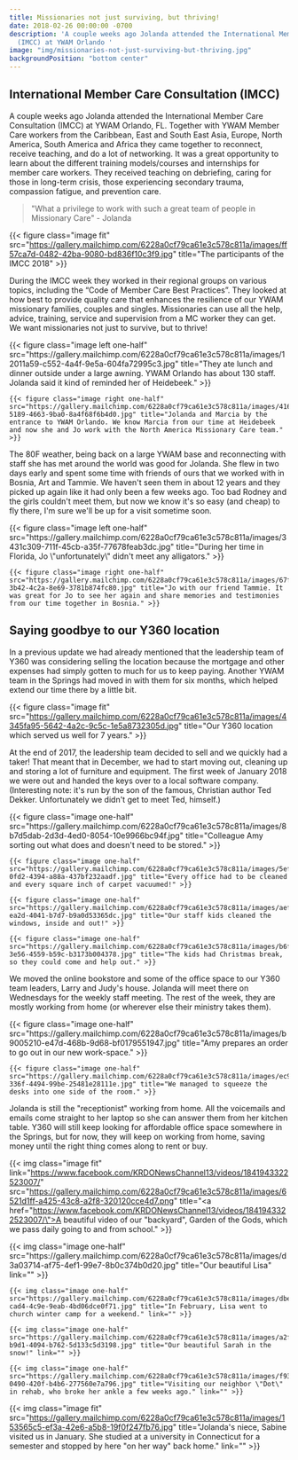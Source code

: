 ```yaml
---
title: Missionaries not just surviving, but thriving!
date: 2018-02-26 00:00:00 -0700
description: 'A couple weeks ago Jolanda attended the International Member Care Consultation
  (IMCC) at YWAM Orlando '
image: "img/missionaries-not-just-surviving-but-thriving.jpg"
backgroundPosition: "bottom center"
---
```

International Member Care Consultation (IMCC)
---------------------------------------------

A couple weeks ago Jolanda attended the International Member Care Consultation (IMCC) at YWAM Orlando, FL. Together with YWAM Member Care workers from the Caribbean, East and South East Asia, Europe, North America, South America and Africa they came together to reconnect, receive teaching, and do a lot of networking. It was a great opportunity to learn about the different training models/courses and internships for member care workers. They received teaching on debriefing, caring for those in long-term crisis, those experiencing secondary trauma, compassion fatigue, and prevention care.

> "What a privilege to work with such a great team of people in Missionary Care" - Jolanda

{{< figure class="image fit" src="https://gallery.mailchimp.com/6228a0cf79ca61e3c578c811a/images/ff57ca7d-0482-42ba-9080-bd836f10c3f9.jpg" title="The participants of the IMCC 2018" >}}

During the IMCC week they worked in their regional groups on various topics, including the “Code of Member Care Best Practices”. They looked at how best to provide quality care that enhances the resilience of our YWAM missionary families, couples and singles. Missionaries can use all the help, advice, training, service and supervision from a MC worker they can get. We want missionaries not just to survive, but to thrive!

<div class="gallery">
    {{< figure class="image left one-half" src="https://gallery.mailchimp.com/6228a0cf79ca61e3c578c811a/images/12011a59-c552-4a4f-9e5a-604fa72995c3.jpg" title="They ate lunch and dinner outside under a large awning. YWAM Orlando has about 130 staff. Jolanda said it kind of reminded her of Heidebeek." >}}

    {{< figure class="image right one-half" src="https://gallery.mailchimp.com/6228a0cf79ca61e3c578c811a/images/4168c777-5189-4663-9ba0-8a4f68f6b4d0.jpg" title="Jolanda and Marcia by the entrance to YWAM Orlando. We know Marcia from our time at Heidebeek and now she and Jo work with the North America Missionary Care team." >}}
</div>

The 80F weather, being back on a large YWAM base and reconnecting with staff she has met around the world was good for Jolanda. She flew in two days early and spent some time with friends of ours that we worked with in Bosnia, Art and Tammie. We haven't seen them in about 12 years and they picked up again like it had only been a few weeks ago. Too bad Rodney and the girls couldn't meet them, but now we know it's so easy (and cheap) to fly there, I'm sure we'll be up for a visit sometime soon.

<div class="gallery">
    {{< figure class="image left one-half" src="https://gallery.mailchimp.com/6228a0cf79ca61e3c578c811a/images/3431c309-711f-45cb-a35f-77678feab3dc.jpg" title="During her time in Florida, Jo \"unfortunately\" didn't meet any alligators." >}}

    {{< figure class="image right one-half" src="https://gallery.mailchimp.com/6228a0cf79ca61e3c578c811a/images/67fb1a3e-3b42-4c2a-8e69-3781b874fc80.jpg" title="Jo with our friend Tammie. It was great for Jo to see her again and share memories and testimonies from our time together in Bosnia." >}}
</div>

Saying goodbye to our Y360 location
-----------------------------------

In a previous update we had already mentioned that the leadership team of Y360 was considering selling the location because the mortgage and other expenses had simply gotten to much for us to keep paying. Another YWAM team in the Springs had moved in with them for six months, which helped extend our time there by a little bit.

{{< figure class="image fit" src="https://gallery.mailchimp.com/6228a0cf79ca61e3c578c811a/images/4345fa95-5642-4a2c-9c5c-1e5a8732305d.jpg" title="Our Y360 location which served us well for 7 years." >}}

At the end of 2017, the leadership team decided to sell and we quickly had a taker! That meant that in December, we had to start moving out, cleaning up and storing a lot of furniture and equipment. The first week of January 2018 we were out and handed the keys over to a local software company. (Interesting note: it's run by the son of the famous, Christian author Ted Dekker. Unfortunately we didn't get to meet Ted, himself.)

<div class="gallery">
    {{< figure class="image one-half" src="https://gallery.mailchimp.com/6228a0cf79ca61e3c578c811a/images/8b7d5dab-2d3d-4ed0-8054-10e9966bc94f.jpg" title="Colleague Amy sorting out what does and doesn't need to be stored." >}}

    {{< figure class="image one-half" src="https://gallery.mailchimp.com/6228a0cf79ca61e3c578c811a/images/5ef82999-0fd2-4394-a88a-437bf232aadf.jpg" title="Every office had to be cleaned and every square inch of carpet vacuumed!" >}}

    {{< figure class="image one-half" src="https://gallery.mailchimp.com/6228a0cf79ca61e3c578c811a/images/aef12136-ea2d-4041-b7d7-b9a0d53365dc.jpg" title="Our staff kids cleaned the windows, inside and out!" >}}

    {{< figure class="image one-half" src="https://gallery.mailchimp.com/6228a0cf79ca61e3c578c811a/images/b6f41741-3e56-4559-b59c-b3173b004378.jpg" title="The kids had Christmas break, so they could come and help out." >}}
</div>

We moved the online bookstore and some of the office space to our Y360 team leaders, Larry and Judy's house. Jolanda will meet there on Wednesdays for the weekly staff meeting. The rest of the week, they are mostly working from home (or wherever else their ministry takes them).

<div class="gallery">
    {{< figure class="image one-half" src="https://gallery.mailchimp.com/6228a0cf79ca61e3c578c811a/images/b9005210-e47d-468b-9d68-bf0179551947.jpg" title="Amy prepares an order to go out in our new work-space." >}}

    {{< figure class="image one-half" src="https://gallery.mailchimp.com/6228a0cf79ca61e3c578c811a/images/ec91241d-336f-4494-99be-25481e28111e.jpg" title="We managed to squeeze the desks into one side of the room." >}}
</div>

Jolanda is still the "receptionist" working from home. All the voicemails and emails come straight to her laptop so she can answer them from her kitchen table. Y360 will still keep looking for affordable office space somewhere in the Springs, but for now, they will keep on working from home, saving money until the right thing comes along to rent or buy.

{{< img class="image fit" link="https://www.facebook.com/KRDONewsChannel13/videos/1841943322523007/" src="https://gallery.mailchimp.com/6228a0cf79ca61e3c578c811a/images/6521d1ff-a425-43c8-a2f8-320120cce4d7.png" title="<a href=\"https://www.facebook.com/KRDONewsChannel13/videos/1841943322523007/\">A beautiful video</a> of our \"backyard\", Garden of the Gods, which we pass daily going to and from school." >}}

<div class="gallery">
    {{< img class="image one-half" src="https://gallery.mailchimp.com/6228a0cf79ca61e3c578c811a/images/d3a03714-af75-4ef1-99e7-8b0c374b0d20.jpg" title="Our beautiful Lisa" link="" >}}

    {{< img class="image one-half" src="https://gallery.mailchimp.com/6228a0cf79ca61e3c578c811a/images/dbe31bcd-cad4-4c9e-9eab-4bd06dce0f71.jpg" title="In February, Lisa went to church winter camp for a weekend." link="" >}}

    {{< img class="image one-half" src="https://gallery.mailchimp.com/6228a0cf79ca61e3c578c811a/images/a2fe62d7-b9d1-4094-b762-5d133c5d3198.jpg" title="Our beautiful Sarah in the snow!" link="" >}}

    {{< img class="image one-half" src="https://gallery.mailchimp.com/6228a0cf79ca61e3c578c811a/images/f93bddc9-0490-420f-b4b6-277560e7a796.jpg" title="Visiting our neighbor \"Dot\" in rehab, who broke her ankle a few weeks ago." link="" >}}
</div>

{{< img class="image fit" src="https://gallery.mailchimp.com/6228a0cf79ca61e3c578c811a/images/153565c5-ef3a-42e6-a5b8-19f0f247fb76.jpg" title="Jolanda's niece, Sabine visited us in January. She studied at a university in Connecticut for a semester and stopped by here \"on her way\" back home." link="" >}}
